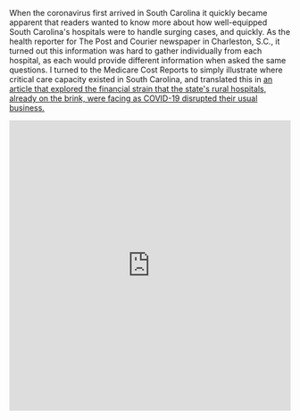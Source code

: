 When the coronavirus first arrived in South Carolina it quickly became apparent that readers wanted to know more about how well-equipped South Carolina's hospitals were to handle surging cases, and quickly.
As the health reporter for The Post and Courier newspaper in Charleston, S.C., it turned out this information was hard to gather individually from each hospital, as each would provide different information when asked the same questions.
I turned to the Medicare Cost Reports to simply illustrate where critical care capacity existed in South Carolina, and translated this in <a href = "https://www.postandcourier.com/health/covid19/coronavirus-may-be-pushing-some-sc-hospitals-closer-to-the-brink/article_b58c6608-737c-11ea-a2b3-930e635ba67a.html">an article that explored the financial strain that the state's rural hospitals, already on the brink, were facing as COVID-19 disrupted their usual business.</a>
<iframe width="100%" height="520" frameborder="0" src="https://mkwildeman.carto.com/builder/f684df37-11df-490e-a870-4fb079d9ef96/embed" allowfullscreen webkitallowfullscreen mozallowfullscreen oallowfullscreen msallowfullscreen></iframe>

